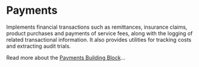 # Payments

Implements financial transactions such as remittances, insurance claims, product purchases and payments of service fees, along with the logging of related transactional information. It also provides utilities for tracking costs and extracting audit trials.

Read more about the [Payments Building Block](https://govstack.gitbook.io/bb-payments)...
